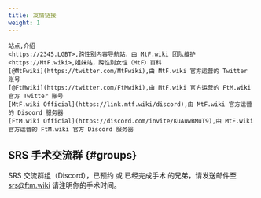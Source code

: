 ```yaml
---
title: 友情链接
weight: 1
---
```


```csv
站点,介绍
<https://2345.LGBT>,跨性别内容导航站，由 MtF.wiki 团队维护
<https://MtF.wiki>,姐妹站，跨性别女性（MtF）百科
[@MtFwiki](https://twitter.com/MtFwiki),由 MtF.wiki 官方运营的 Twitter 账号
[@FtMwiki](https://twitter.com/FtMwiki),由 MtF.wiki 官方运营的 FtM.wiki 官方 Twitter 账号
[MtF.wiki Official](https://link.mtf.wiki/discord),由 MtF.wiki 官方运营的 Discord 服务器
[FtM.wiki Official](https://discord.com/invite/KuAuwBMuT9),由 MtF.wiki 官方运营的 FtM.wiki 官方 Discord 服务器
```

## SRS 手术交流群 {#groups}

SRS 交流群组（Discord），已预约 或 已经完成手术 的兄弟，请发送邮件至 <srs@ftm.wiki> 请注明你的手术时间。

